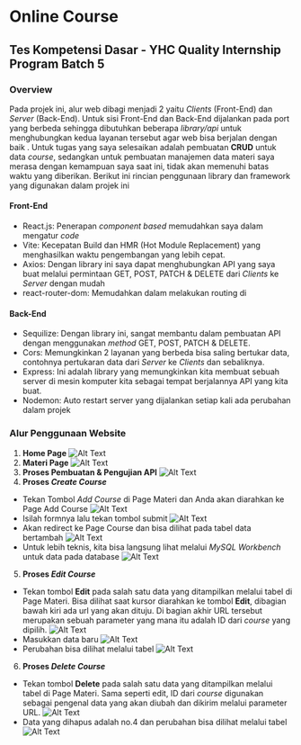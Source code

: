 # Online Course
## Tes Kompetensi Dasar - YHC Quality Internship Program Batch 5

### Overview

Pada projek ini, alur web dibagi menjadi 2 yaitu *Clients* (Front-End) dan *Server* (Back-End). Untuk sisi Front-End dan Back-End dijalankan pada port yang berbeda sehingga dibutuhkan beberapa *library/api* untuk menghubungkan kedua layanan tersebut agar web bisa berjalan dengan baik . Untuk tugas yang saya selesaikan adalah pembuatan **CRUD** untuk data *course*, sedangkan untuk pembuatan manajemen data materi saya merasa dengan kemampuan saya saat ini, tidak akan memenuhi batas waktu yang diberikan. Berikut ini rincian penggunaan library dan framework yang digunakan dalam projek ini

#### Front-End

- React.js: Penerapan *component based* memudahkan saya dalam mengatur *code*
- Vite: Kecepatan Build dan HMR (Hot Module Replacement) yang menghasilkan waktu pengembangan yang lebih cepat.
- Axios: Dengan library ini saya dapat menghubungkan API yang saya buat melalui permintaan GET, POST, PATCH & DELETE dari *Clients* ke *Server* dengan mudah
- react-router-dom: Memudahkan dalam melakukan routing di

#### Back-End

- Sequilize: Dengan library ini, sangat membantu dalam pembuatan API dengan menggunakan *method* GET, POST, PATCH & DELETE.
- Cors: Memungkinkan 2 layanan yang berbeda bisa saling bertukar data, contohnya pertukaran data dari *Server* ke *Clients* dan sebaliknya.
- Express: Ini adalah library yang memungkinkan kita membuat sebuah server di mesin komputer kita sebagai tempat berjalannya API yang kita buat.
- Nodemon: Auto restart server yang dijalankan setiap kali ada perubahan dalam projek

### Alur Penggunaan Website

1. **Home Page**
![Alt Text](https://lh3.googleusercontent.com/u/0/drive-viewer/AITFw-yqkE1eP3vpT4hz2-9ApvqgVGk0I5VkufzAfRLYnXDCy83yBA_zdteNWDYT0DkG1UvVQhkT1qUEHTqP7MPgUYd2Cdjffw=w1910-h893)
2. **Materi Page**
![Alt Text](https://lh3.googleusercontent.com/fife/AKsag4NYMZUwyDTPco5b18D5a1NUnywUy3PlIge5bDjbutYlxwwlYrMIPeUK-GafS-EzsG-IKsQlj933I3F9kV4Qw5EulIgTLkb4gGPrwMTlrLW73gmBtSbooTn_uPTjsNbLWSpt0GQdh0nAMEMeSND1-_jSIhosDdzyrgPnw8gtNpwVoq4WGwk7ggx7s2RoyUCpYdWHAulIeuSOXHH_iXRtMIs5k77o-i8vWi2n5X5ziYNBI_OB0fORQr3oSOSX7paOSWsyDSDR2UBnrsQ5zPvK_beczZptwBuxF7ciaL8LF-US7kUGe5FC5k9_EbPCMJKvKASXayVMFMijVNTQ-TeOPmzSqliyrMICZq_yGiTdGpvlCNiQ7eJGpF7hYyD2WRHYwxijCG4N1BqLGDzibcNHrxRoDbtlszeXr5omNHPZ0Bj5iHvW0WslLHbONKtN6p8T8umLdcVNJbPNHhqkcxzVgD5bP_KJgCngdOhgmDPE9Fg8DdVuUdu3bv5z9LgBeUj1vsdHAi93eOaW70jqNHvOTfiLHuTZbKLXPHBAc3fC79TF-sYqPMoWxQ0dafwY9FCq_wn-Mpw0qg4RUtACipK62dLOw4MXVz0XwpE0XG2v_f4n8-X331J43qxZ6epCcX6e9lRUEcvLGI0JtobK3W5-f_PHVOiHTPmlIduZc1nUPW4v9dw6vAjQNoQzDmGXXHdAm9tHeXuNt6QSy3uxeY5luoDYLIMNKZsW8VFCX0KORdoYjkWLiBqDQLIStVRB0i2igO1ucLiwEEa3HiKn6vxGd5uCqfmaiYs_aEinGslS_Fx1MgWJe4VMiD3uNH_jo6VaXrPiGPS6mWSBKAGcOL1Ndf_eB3-4RjLzJ4KOZH7sZuts1AVPuQGoPdmLKqqT5S61zY7gM1A6PjFL-vEexg1ke71FpfXKYtFbTmrZ2e2ABJ8rYy9xGJxx6VkLYLVqgPL2th4LkhIJwT_apPU6kwD7dTQtK4q9Ha31vCjOiRGpWhyNKz8Ty0XjST2GgutmvZ-ZMWaPQzRazv8tSvOwTR3oLPiqAU1BgVHlMmgaMJRUctSZB54XAfXbIu4rQ9P7yXUvD0v2Foz6i3ILmemP6086DN5ZnA8yJZKQUPoLUa6kL6Io7VNNxnEC3rui5-pkfmAUFkYKTFQ1oLrGB6fcNtaW8MaD8rO2jSEY3iHNN7qqz74hFbi45BfYyHBSMG4esvvmgOeOIVu93AK4ib2PVypwPkISyXNKwnbmJlFvD6Qda8G4Nnjs6PHyy3AtajXEMyMe-voujXa9tbmcn0w02fpUYSugPL2Zphh5kCs2YD53AIuwPFcg2IxJBTVLaaoargP9iuJxMMvqgBTZfZ4s4Ynq-K_h-6449UGwsjNM4e28nrYXL_ZFti-58Qww9VSHTOLU9KADH3ov2YxASXh9ideMffVrXNNR7WZMq6DYYH3BAfZuecgjlYIksGorqATFIbS0gWrzCKElqOtdlCveeh0JasbfYbOOOyww0ATq4aHsTqL5v7YudnPdPzfN1cuV3AjHqcQlZMEb6YX8D8yntZyzqvkfBTZM-V6l_qosKOErymc=w1910-h893)
3. **Proses Pembuatan & Pengujian API**
![Alt Text](https://lh3.googleusercontent.com/fife/AKsag4Me1nFxcbiJnBE8Bs7edKKxFFtPja6LVg34T3lplkFtl0BIkR1iJVmlmWtuaVKuPW8e1Il1z6jW34lxipWwrvq-wpgzB0fbmOZNGyf7Is4bwYqOyF_jRsq-kX2TrB8OltDc5aNeLbKTXvk00OSDz3gsR0wE0AzAsHapPrMmgB2fUd7-1Ypj0OgHSXl4fT7Afsvti1JG3GEaV2qgTNCixjWgk10uSPJlTRpw5DoREDNiOLIrmRzIlw4IqYm0PH0VeR_F7GPEYNdQYTcQ0qdwck9ZxEsDm1XvoLa6gM1NQ5uD-Qq7R-_ULm20xI1ENoZg-DXpx9Ha93qiLirfofNLgeRtk6AqO-WE8J99URpyjAEsLcP9j19vVIwtSm5SGNqJRx3UYQ1fbFx8o50FTRyhvQp-9Fr6pmAyhjDso0kza7F4pzekTdcdHirtGVv9HtyScF-OlhGUlWOxLubEAGDGmyzjvsYlhF3OV2MYoEwEOPph8Qe_i8NiEJt7m2h3jHArOQhoRNmNSy3XzOfNNBeMAcbHczacQMVdtfWuEW029RCc41iYmU-JTVXjf6_XoMQRtfKdHoWaRpgHYj4NP3xre17YnV4rUwzmLPl7F1FSNhUoGhrelQWKdtZsDPeYJQm1Fklx5Eaj3_61Ka0rfDOh8naWys0aSeP63Sde0lVYk6KQ07C1SLwnHoi59T7rOor3pSdNZ9tzb0eGjI5V8st9y59k64UE6Z1BjMYMXl4zRPaliMbMsVigKSq8NPdNTP4ndPmcWFF7lc_AjExIMBbrqKCXqtZEWMXfSC1nTYXDMbW13xS834SN0VrXSFTQxuyAwfcCv9CH489qaqhw55D8xd_XvUoe_hoM8UZ11UMLJdq9Y5IJm_UGYgI6zTHKzR3HQidmSCdF1xSK1kzT5-7RAZNy1wRZfR1EchKNdo7Qgtj0-BbL5xB8eC06W2_qnhzJkDioNvsvU4VxFoVUWx9tWA5rbYbbnw42C7sj7_Jme8Z34uvhXhsNcXkbTuMbqoQaqB4akWk0Ac3r-ahgPevROH1soneiuO2TX0k2tsWKRTgHN723EWnCcsFWzz7CysCjSQF2yQR7-cAMxG7dDf3JGlQoeCGrxrYX-HvE9VqHDuv2pqSddrOhnIMrtR9qpeYHgpRvYThULajYLPlO7I01sUvPtGPzo_nWZU-evZiGpcvFTy-2Smu2HX1M6iRPU-UNzMRVR7rENrAWNKRhNsZLzBE1FN691e_KWICKyovqSQEdN0h43M6tz-UMzGec7-pF_U1Adc2YROuQMRn7ep6JZC45docbVHBYBvpc9Td5NGmmmd6fiemHnsv_sUdiII3lC97Z_2uDcnPjBQyYrJ80AgqTVyaR5idOLaBR4LW3lmRtVPtOgFM0C9v3w7TTS1mYWDknx1k9FGecTyChibh1tPuBNhKYuvzXQhiXprtAR7qiDxgvgl6Jyg5-Fk--5S55FbcTj5AX85yFkGps4dCFEiFjdfqAboSmhSzl9dywmJwKhVOxnYnPzmalUk2_vntbMMJAhMbaEHqazi-c_wIZRB47b3f2Ug8wAgYnbFay-FQ=w1217-h893)
4. **Proses *Create Course***
- Tekan Tombol *Add Course* di Page Materi dan Anda akan diarahkan ke Page Add Course
  ![Alt Text](https://lh3.googleusercontent.com/fife/AKsag4MHMBDclJgVo98BGevqwKRfMtiHPLXcSkQJ77BGfBX8YleijOXiJL5QRUP1H8Je0n6pzyxSuM3Vr8dWa3Y10ZpxAwc-hwnqrsKBvOzxzkKj_4wzaRJf1W3GARyBXdwT1yjzRP6_pFOGBbXX7muf0mdhrRvZJ6l0gD7lRmAw8S0DWakt7kW2dsBC5SNI0UYYrLnVqwGU1yH0PNodV_cXHCfDm9kgnwmvPhdK0orCLPmZ51wE2Pqu055hAP4swyPdYOOUNPIr-M7uHqkOvU8FAXPf_kw_QfU2ZfNwX3vRNwVStSQ_OGarCmNmkpSy5fKMM_iEiASkKPj52Apnqag3cZAzCBJdwlclg_w2StA-YXb3muuq8AO_f8g8vcctEcKqafwstlg88IB-_f4Yt5LJb-LXzv3MOfDEM6BS9EC23o7DY_PnSrzjspZ1fND7PUAnOQWougyX95J9_e7vs5sWfqxthhtFStG5OXGxloG0Annh8dGnqzrV5V_k_BenuC1HlMlPHQ2P9UgXfRiuU2sBGepJpVn1_M5roOWG6cGtYc5I6uywv-32nUdFMwCuBUNp_3-jZqIUjw7FE-f2U-4eZllwzIovp55M1OQZM8zDN5PtpaJ-VGjZreLbJ_G-a80m_Q6dOZIo8-zW3uyrOKqjYKXOyKjU88XZAuoNaf5uIz8g5ZGO0RE3JYtNycI80L4fpshPNcISSM7deuq07vHE285-7ue5WR35c8HRcftC_0AL11rfUEuHahCKjFmExuEUgvGE-0emEZapetQBA5zGn1oAxo0Nd23Nj5QNANH0XRoBjqkbWcDiZ7BO8dDmprvEKj3jnowJ0LWZA3LrndjQtpEuUWdj5U0kHRp2MZ5e89ZLgY-35ub_tlUDdgh-ql9gBvYhnMaVFAtHG4roPuLtKmzKPrP7NnS_I4WvfZfqSfZmQlNl7tV4pFj1pBfncMt94NphDzpzqCyDGStXMQr-DWknNoLKP1ddUyMGQMiKbTEah2-CAlw596URuynfvOSsbgKHt7ASA01nxyBm7VG58T0XC9Fpt56fDm0Dib1SFSMyP0f_Rpw-TJ7ae68u-hhvlqYqveYLNikrXAjWgBcRXh4UXtkwsRoUTODZBVZPU82Zg4oiZpLkZ0dH76nogXgIfD5tVlVqLV00HABGkiI7D2pVvFMWynAS2sa3XRpy6cVQW2S4FUbWi0cznfcg5eU8cJ8GQ1DFk-emSoQk5jgrTlSWXT6z_3jDmHj6ngkVVsDPywg12aDsXy1jWl3DftFjfpZJEaPXce9VnHXTgJjsFXDDYVok1Ei21kharbS9YW_f4EcydG2gkyTeMt3PkyMdJvjayddq2aoetP46pl8umxHdr2qBBN48J_skRqtoa7UA8i1v4QkhncKIjY2IP8Rj-NshzWYN4dIaRl0MpqSXDa6p8NXxZxV-QK-3HAwLps9DMjMCC21Ugi59Lqv25xvQg6in7ncflX1veLJ0zaWbfct6M2H7sdzZeKi7Qj-H_Oq6Knue-MYu7_-mcoq1UriXfG_niG9mnsqTasNJ_dg_eStE8-woUVcCLpoiiQBSr9s=w1217-h893)
- Isilah formnya lalu tekan tombol submit
  ![Alt Text](https://lh3.googleusercontent.com/fife/AKsag4MA4QF6UPdvJzGp1z2vqY4NfWKo1vRezhTdXUP8R4v7Q4bPV1NSWtaeNqQEHfsbz4l2I2Yh5C05zj4wtZVoREeilj6bNCa9ZbiiWdZcApx2Y6PMqncN1xzxYeuSMP2Sv8nDb034IzZpXa2EGq2OYX9dBeOSHD_KsUAITHJHWjihu0nFwJPcvGTrFRoHrTPUk9oBHwvPk_TJ7XWjaoS9sgeW-pPk7Wy819Xt5zdzSHBLffPXAyrPu5WXrInNiAoJcKm7kAiAZx6-bGGpv_TSafBp8zu1ak9N260l-9GkVa7119ZrgeT7UsUs3EAcJL9JbQUiipCAGU44Ya9ZcPbKVaRff5phQc16jjyInCx-D9lwqnQ8CZC-YCHtwME3ZwjLNK4e2knybx5fO9xk7vot3OV1fmEpacPAJU0HYz95p8NGdw3p2JZ6adpnSWTrhq_m8YxDFtHpH67tBmR8n-YySjv39UkMd8mvHluYKbp9Pym2vxNHFDdW6sTlMcxAYBk2adOCLrWVko1PJ1_PoxIHYKjFopbE0yep5pQftB2YmoouGJP847NPNTPz8WZe96vZywcVgYZ6JPaQ1uVzNM_Vagcd5cc5pw4iqna8x5-LcuRRRttM9i1UhgkzIUzXJqHdgLaqfCkFi1axLfNJdEZZaQddB2mBbwJHlxZYJVSRGItkogf_zI13BnX3qK833MBm1fA9P1ZISPCdXWa57_iYFWMFjs67_6n8crt9i_W45QiOxS2PkPJb_QOKUgmsF0ZLiwbQAQVTnhvgFGjuftUJ0eyZXGpUmmTgP2qpRIeCDDRmhlQOg-xZYiAU6oR9GtC6l9_65cv73DwLjgYnNVrE65ua2itPPEwSzbDiz7ySKaqs4aNXlzt3_TIkJdqOk051CCSRZOrdMjzW13INua8lg5vWtsL_DjkR81sH3HdX1ziI414TYIfchoJoFyZVSqwVyIuBhraoJNESgopD5rFcfUtszvPisgXNfX0_ZoPfe7_GhbJFB_Szk98OzHUo3YSONc8w5Xnjcbgp2kJ-0f9cxZhMR-CYrrmdBIZUiN1_Y06eOzNEhiqMQX53cfPH1Pve8uOVp-FSRF32B-C_cyjZUbJvMNMrOcQHN-d0Z9Wk25OCdkbrpJ9btHXxQjPm9WIFfEbAQ6aM8hdjVWs5Y4mlkOTtZAd4t3xfNtRKzgrgQ6iYt0tfuohJl8-hM0UUM85OKIOpcVTJ7GihlegrsVCse_z8PWjemFqZnfuJOXomrx2qf2ELUGaolO4LlgSLBq_JEPEJRXKsslCXSZnB3W64GzPdU22lEVOSCX3jR9EagRStBx_-8VSWnOqZdeBz4NZXkm687vDGwz24mpjwTagiMhNOLAs4S46tSWr6IIXmSMgU9rDdqhn0lngjK9Iu9Zm1IJuMTmWymAn2pC8jJ-kodUMYa5mzQXykv4TcZMrcFatZxRy1ITcqc4HCfUwDrRJJpdSJlbkh6Q4KV14oYBzQZ3ihUEI3s8SBLYukwDzECX9_xuybdEikZNOkTbjvenyIySzJ5LJkrpMi51lkWl9VOMdvSmvqyz3pJLZhxbFekaI=w1217-h893)
- Akan redirect ke Page Course dan bisa dilihat pada tabel data bertambah
  ![Alt Text](https://lh3.googleusercontent.com/fife/AKsag4NfkCiB3N71yd4-5LSlPEplc_piRVEYPN4qF1UqHMwueMWEZ49cePRJkZlpreBNsKXVtGLUNjagYGREKW8its2p6wffgnAS2SH1vH49dMFw-veX3-YLrTbo0dv_ezIEIeneuqRUbZZJIDa9qPNTfQMnRGW55D-fiwRLvfrril-PDts_i5f6u4XPBz2J_AerCdB0sthGleX12agkfg8coLTHNCk30cGsbTUr2E4F6zIay28cbR9k5jO2Rmei8Nr0Lic3-pzKDfFcPiYN0E4AndNKbR4JWoXF5P6_Z0u6jSswpe-3XbwwXpBxlRAF_Tx8BKaUsh_Lq97oNdQolOIUHb2T4BUvR0oUlwRs_zUt0_meqFAQkbcDJ0cVLBIuJOqTjyWcKmVVJx2oou6vCZg5NvEc7_oTle0nxq8RyMGPpnCa7zq2A_4lGIyL5QI_jeMUeMM8B9NuBRgMv9GhbKeWBhOdPud3AEdiriNBLfLmiaTICPa_y7C2wFHU7BkYuKe7umOPSTueNwR5q_QWSQIXog7Bf-VLgJE9m0om4nQMV0N2CzIev3iTnF-Gt-V8Wh0NmlAFMw-Ks0OMB3Yb64qV4pP6XgcDk_eXwDX6B306n_NGjkykXXbL66HazJ_AsyrTWAartD0U3C6SXRND5QeFAyoGVhW8h8EC30Xh661XUySuIK1OI1cU2Z5LnM43h5s7MuehQqIt4XiJyWO50iWiXV8X58STJSOdYj7_7WLF5JIAoDdZiMem0x-iayQox1hhTIaLht9N4T5xyOSZStjPZPKBmBoQie842YOJWQFe9vYXk_PBI56Iy_M5fqvPdC2xrLFU7-NMG13tkdXb43_mKipZyHxXyFbSid5l_DmOApAe_cbIsDn9Ik6Np9cXaJjG_eohMNveVAThA6O7_cVuiFKs_CKrnX0JzL-uOArkhqTzOnlM81NJ3q5Rw-wQC10ZRBGHWQQ0J7imWw4NVMryh-Yw84wuy4PWvFmOwXnMdC13LM0ov3AQnMG16PwZJqINbPOnS59QrJXAc0ljqBZ0a5PkPgWya0a_xyfRrHkpcBn5SHZ-rC4Fr7ohnruldC8VGuH5jw7jSQGQGjuS14Xjo9m4gwI3tfEwObO8Va54FF2DXn7YpoZmgIwk3b_hs3JUmimgVK1dkBn3HXXCtdYDe5T06fR1q0jY7nzzEgyOMSorLFEvDlRHJbT62acLNdHIOwKkYh8tsICJ8ahZUiE2g5RVo7KxI4mP-GpZlyEsw1CypFfEuIruwbMnajAS83ZKRvTbBN6E5dwtY0GagUop8FumaAP9W1fxfu7vyQdkoWuoDt8rv5uV6RJLq66Nj6XHhuVZwAMteqY-eCx5BBrzxGqPmC6QdRrBnrEfxG6wSAVdw3xyZrfbrjrGKUBRJmO4eiYmOn0_pXgFr7EHXVbF4zExE98blxG6q5vSyiglu2zzkYi7LdKp75MOPm1xOl2YJZsdTmqqrsgiuEL6bDsRAyxxg-uU9QgDhgCAixgKlIvtDJaIpuuN_fY61tVgefRWtYFbwYbh9EAVkMf1BeCmQjGuWx4TRb9K2b3y4HEnUa4=w1217-h893)
- Untuk lebih teknis, kita bisa langsung lihat melalui *MySQL Workbench* untuk data pada database
  ![Alt Text](https://lh3.googleusercontent.com/fife/AKsag4NO3vG1quAahZjYAES7EjXbXqGNRSuWaivu52O4RY7LSfWj5CpM5t9x5wz_uI7mQ7-whSd5rL5eMMSDfTLVvW2ls_vGubYe5KxPyZS__9C9XpqPIG6zpGoXJqK-9Y0CAwgit63CGsPE8Chuw26sICqseX4wUrNuhjRyVPfs7GlZ9MVJQ4lEIpUIQzDGep2QnUXgiJqwU6HJdC4QQFmKQVeuiz8ILxKph4r4f97rmuCWhvtF9nIG0mfoQaQqi88UoJr6ObEaUh6zYXIvMjCFzBo80x6y1EeoMcuIeg6rih306f85wHXHjH1bPI3BnKmT8BycE2xa4osQR67zFkU4I38NSNcDepjJQtiPk-LfH4Cy5FqW0I2a1m-SXg8SjzYxmINW41tWzSNn2oPv0IlNtX6oB-Ohvt2l608CkClXZ21ve8-R3oIY6Vmef2ZZbxQSUgvIMdQcc6R5-kAjVSjNR7INDhWMfQOTR1cegdEBB618fqOwsLtUc3ga2wIsfDfikmVVqoUouToRhyNetAMkKw5-YgmeJB1SOpCtyNpZRKAd4KNLGWyrlMPHZEKfm_8sNXCj6vXWxVV8kvkIQUT_JU8YNKR8D1Az1dzuY2DyIGtevlR96-Jw3bhFIs8DDOkUAaI185YlZOg-W564LrFV8ZZySPEd3D4GW3Rp13B9qQT58PHp512hkEoeDAUlRd6kM_um1pRl05jmxVNR5jL_oxEouFfELFWCJ5W9HR5YZRMSGWSmyniIzk5lqENkquuQEjGx0vrc0gSjdm1dD0QocEWKhL5PHKM0Nlm7d-NnOTVv-at5eTgSxT4eJpCIHbQsrYeMCsat-Jfs5UsraMho4iY53PE3bjv6N_JM-r5qzFd4ihaNQ8-APj-SED_pwVIwoal0Yyz81sWLTJ38LBy1c7JzKlg2sP6FXJAWlOg4StxPOEqLgKZJK7-og73C4b5jftzyK2sT_J5ayRJYFHVftm9VFV1OD1s-svIgo43pm56XcPjEh5M4L11HfLBud0xDVniPvVt09Q-X1xODb-wY-zGZWH3wBVYETz4X62RSS_Rmc631I-EiA1i3-owkvUw1SvMDAfbF-7VnEJbuq9qRyWxJDAstSIi9kLEi5qi8063SfPb1IYrUpGOf28Mt46sSF9msSIZgItb3dTPh4JG4NhHoZ4qfI5kMZW3bQoaF6s7nC8_1LzV_Nag2ALbpT9BG_eDvm-e2r7hyLvglZpuI5mxi929ZXUHa3gxFlxOA_hoxehRMeAcZqnGcaLUJgxGjNGpXRMzyqqzdh0SclxIURy1IjRmkYvbVBBgeRL_E90JTja3xPoJYsL5rZOQQaNRGfIMsC32aybn5He8wsYUKZBO3C_4jro9YnDuu2PK3pfdKMaqRmWMZRd5xHsD9HLBsK4Iny7Fpz1kDwVvgZ1HUdiac8gEul3MzA_9m1TNiUkyTxfA8ByYAXqIpPGkMUdY0tnls7zxZd_ng0mP-r8m5FxOmhlimZEEP99Imn_l-GdxWkBECcj_3OSljXRkIEfuwBDOhmJ_zA0XMAy8CmcogrDDpR8zejsvn52XRyYkSAFE=w1217-h893)
5. **Proses *Edit Course***
- Tekan tombol **Edit** pada salah satu data yang ditampilkan melalui tabel di Page Materi. Bisa dilihat saat kursor diarahkan ke tombol **Edit**, dibagian bawah kiri ada url yang akan dituju. Di bagian akhir URL tersebut merupakan sebuah parameter yang mana itu adalah ID dari *course* yang dipilih.
  ![Alt Text](https://lh3.googleusercontent.com/fife/AKsag4Ngy8vJI7OW9uvaA2600MybSn41gDH0_ybcWDMikou6sXaKtL6T2GJ28O4Z9bmZ85b2CLMitnRsXPCC3-p7vshJZjUlf89u6oBy7-aLQkoAtjeVu1XkCx0E7Kwv4Idnn8FB-rqQqqdqA60OD3fFeq7mImJXP5HaSHRyPXigLCRnXfEbL-Z6BLnINwSTNV0TaDe_abGKyjVmW2suuCnl_LuPY5tbcinwz_7Zubl3AqgepgB-gvq1PkTG5aVbPO9Ssv3Sb88vtfKKlt24fIgyVXx1wsI6d-YO7zDsSWIdPqDTyKGnuuRgYRZLOBruEGIo0QVMklxLlH3Cqt8mLij7nJNcMh4LrgR2Zwn5mvxc1rtKB0qWQQOiE2oInsIoBASbiQHkWEPuVEdT0K0cjkf9OUPK4VYDv2CsGAP4ZUn9rCQcizrQCud_WbB_k7HhmvA9ZnfULcwATw9Mnabk9Zz9GmjaiDk7S3pUTThBNbdH83HDg5Sq5rqLu7ll8iiar6up4pgMgPlHBGv8aa89dH0-xOmp3qtU9nDVT51xd8EWPE8hiPfKY-w_9TjeY9ZSWwr5kXwerA-_ioAlOVfDslUDb_Q-mQwIODs7iKKTiIfw6PUbEEWV_m5JrgUMNWldQ3Kkew6D6SxJbokjY20SKpz22wTr7_bN-GIHYhrOG3zgf8nxIUjmyUptF_U8diOF2N3flsi88vy1IP0foYm7xxxD0RcYf3Rx-vVBMUZSpPlL-UwuajJgl2C49fIO-U6elnrcLP_7DEHMVIQ56D7llBzvfbQcV3bwfT8F2Vf1NNB0yr1fKZfFPVBwdQDFlqMk2-3CstmiY3lGRXQPT6wh547aX2y12cBqPCeq9UgRxr1is-NVfGxV--9Mbb46CrJLItPxHe28SCp2hy4_ZJCgvRaIaP8GIIFFsASoMI9d3oK2etlHyqZCbk1M3wYmWVR8M9ijgIiojlm97JUNNEbyDXRYdMObfWZuiLhV8aZVO8POlXz7jEJsyxUNUB5YLxiTSy0MrvaLY53iFJvrs-sLZdILP06w4gmNOX1JUyh5uchEW2t6IDRfEWQbWvqArgVHuIKONyhaoe0EaTpe2cEP_WhxWgBmnkw_rUvReHRVo24G-l5WZJZRvmFtpix84v06XkXD9l6jZXI6evzw3k6TqZOEQLE1hucTgjZHXjyJKmaqDStGo-jtOVC-F2CJk9200_95vBShyiqxCPxRNSHlwKIg11IBu6JBWC5XmjvXKJb_DtkGUeQts3B9qhVp7MVmTzldahtZkSaJ0NQJZiSf3qtz18DxzN7NcY5CgwEdN1ePLBKy-u4O6RMojWsXxxQYyEJPd9H40SIRt_GYqPRxId6-GVUvFohPoBmjtPq_-KIfDiFOweW5Zsi3jp0c-zMUwnBGYtX7feyH2B4lm2EpCz0K8tHdgS9WwkFOrxP4nAciCy7krT97_rXU1KIlle4qX7sendekWQSbibHW-AhdgHnwhMirjte5_F4kyyluClTZKosihcO5pIcFvJOXGF95I_jQCsYNwWfN1Eyv1YP6K8WBPFHbdOMQgiJQYN9xK_1FTB8=w1217-h893)
- Masukkan data baru
  ![Alt Text](https://lh3.googleusercontent.com/fife/AKsag4M9zkl23mqL9CYPlykV6lubzp7tvTErUj3Zi7_pJh462mVu2K-o5otw8Kp_m9XcXd7c0BePikKmYR8KlbEiASwM_iIwGdsLZwIaUCSxl_uZw8Q9cJMlrMg6OjVZejOLePydi1CUw3VuIfDLrSVcn-8M9TsN0iB6JS1PAmPGdUVJStFZogzJbxiQR5e5kR7kHja0i9qUcGqcbZmVwSencyZjuiGhoJJYi5ohDoPhFls0BvWO4xLghjBswVMQTun73fJ1HSujpX-qARDfGLDuFDjrRf8iS-Ri6cfX3lj9JwRBRn9IhxGYqYto88K7nTGayj92GrAmtmjnc3j-DpEzpRLDz4VzkQyfguSDHvCElKsxzwe2FDD4Db4jiNtF-gAKixuRMqjKHCO1-gQy8_VZF9TbNNfQk2l0Wd7IYjH7ovA7wVUR4itLmlaz9fYisJ-g7P_x3NOSB1nshXgLrGb4KNXBkuA5_2dsSiuwp2_8T6Lc6xzRRrAND_XeZU5NwzQhsTCv511Fges-LV3a61gFbEZCq8bK3Vx5_oDOPLXh2uVDZqLQW6rht-qNt66r3hcZ-oS5XylDVAieRqEERo1OIqsQzFJ02rlc5ExbAoq8qdAkw-s-DAKxzQL8w26ldsNRjQamXtTtPAc_TLl3-_hvu9mFhvHw7lEtg06DKE_du6gN6YoJ43jcbCBOcV6bk3B7ufIL_ldrxeLD44Pcz8-c5ZQ7Ox40WKqCJTq3wRAKwX56ZUzkUNj1auRH8b-lgVuvldCO-OmEcDu62iN_oGppNGEH3xKEA_IJNO-cCBITpo856z_sC-eaap_HcEiaPVL5u6dfnO3eE31jd4HDgLvtguKUfCaduXSNNqBRro3PrZpovoXyVdX_UulDJt9n0cwamwBVxTdZgo49VaQ_v3YTw6j57-h8NAFDfBnaTIzjkDv6UkwIHHJyneQ7-IShA1aN3x3OQPhAzPU_xAkK-gberLHxJsxOTJjRrMqqW1Rkz2B7iYtSFaW3q0-FqdR3-SPPd8S56FhxDGlsu5MHraWC1DK-XyhCVBEbAK1S_yoXFiGcBoEAoUTlJAGXRX9XCJxWNVsjd6K7zu6fMCJl1WAMtbSDa6NGjoWTBJJn5K1Cc8L5s3fevyhm_dzLR9OUYZaRogFQRDNFEpzM0cvffSKWACmmwtvj4-ll43lH2c5oF9sb1LlyBSw6DP_aXFFVG0o5TQUeZjm_ofxKktWyiHTX-bHZDAGk6gmF6WUZ6I2jT5sfVp-IjiHPebvPH5vLFKgraDWQ0s6QS-HV2EEV0-AIrhN4b5pxd0nfwai4NLIJitAmUHv7T1zeFaXvPsr5edqOgN9jOLW831TmAzkD0xBOfMQ7jqSxeXZ4PLR4G4g88_PxYmWExt8LrlCz-_epSOY40WIcQ0YO-1K_w2Kql8VclNUi-pyW_AsnZ3M029yIObkCM61Yjeg6XSl7MTF6FwKfwmkaFg-QaSxDy3NwCq2jwwLVO7Ahr9aFD1j9FBTabLgMYAJ44vYcHtVxZa-p54WQG2--iqQ6m4Qd9rtzrvEPv0yZcipihKfcu1IcFhPbcyo=w1217-h893)
- Perubahan bisa dilihat melalui tabel
  ![Alt Text](https://lh3.googleusercontent.com/fife/AKsag4MxWbKUEkcCeVE0jk5pEO3YsL86yV-WXncVQGaEpHakha3KfXkpdLT18eytz84st4KqATDvhzZMs7QPHVjARyT5LY-vym1voVEU2Z0FEC221o0eIbbupQEVfa3_OLm8dlPSD1E6qn8R3H3NYYgFTrHkfJIZdnVnJHsrYqqZWNxt7mgtR38ZHzd2uCDC2YCutUpziXhugJ3Fjj7AaztO7mX380MayVHxEksZHqDJqunBM-e9XqInPnaM7wMPb-HWmmE0-J2hohDB3HQxkyKpNQBZJoYgDO_hnvqPXQBg308cZudcwZ9DemRjf5zXiZyqJ5RvDsTMHoFT_Ywt7FllFh1XhKzxF2k2rZ1pI2cE8dRtfQ4M4P91DvdPPmPjreXFghjk6MZcIS8mOMdN86VobL00CmDBm2OVbId1suFpg96yh0J9lnPj2i72cKTaxVEW2iRaITWkGsah1WtV40Q0uv_z9AR3nVtCl4JEznb_WdiX7MJr1xoaq_BWAx-7K0Xyu1vboNaatyvuI1HA8M38FbnM9Mg2JUUugQq6nSHm5Zf07iIsuX6hSIycopf5ik3bH3hJx3c7Elg6eCc0jA-O6BP2Gu-XozJ3ztfIkfW1aa4hxhBqPvcFecq5CsyXMVfM4zSplqR3NguaA0_fhPZrQQGTPyzbgM8Jd1tv16oIsSsBbv3rh3JdDiDsPOjvYTbYIUzD7BrEMuu6SptphDyTkuJCuqD7rRO6cuc0yY1CH_FvvkIIU7S0Eii_CzQOdkTMOssydfNyQdj_A-T9yPiSDMHs3bTKzvHW7maOrUjllhPytIggeYTotFRxpA9DX_EfOO87-MMkgXfx58r2Tio1kDW-zR8aFM0duGLfefkrraXAbzuIp-Ja34XD7Zbzva0hh95pbS6wqqVTE8LkEvviJkJq81Fzmc3n4_U--KyPajG3SoGvRhlyDwdA8rntssqNqpD7TP2GgdX8ox8y5RMOKqssNO-kw1N50auqT53Y-aQYz_v6hWJqzM94nrXdLvIj0QpDLQ_d68Cxl5Hhlp4mMDoECg1VQCjdE-DeRiwga0H4yWtCrRv_OkWad7vIEEO20MpXXGKtD6n1ZyPZpWQxQbFZ1TsMQsGsFY8cl2GtVdgxq__Y8iCPQSHAmsBVWbzK7r6hhk7IfF2N5PInccT_5PlFzfrgVc7QZBcuDy85iw8YmEKa4Iv6a3wGwSFQL6lfrRV3ICuinc3z5sQkFYc_XPLIOU0qaFNQtgDafgGbBXzY6snu8ltGK1Gm0fn2m0pE0W9MmFM1cDf8z4p8NT7-Khigljrn80lWCZeykVgLYdSLEycQP4M2WVrIp7HOXZVc5nFTYhqi79yUjuI8uXmcGV1RsJSl-PVDXzA0qpXlLcW8AHhvep5mFordGgCWPKoHYkyJfYb2y4an3tjWydFNxDhj44znC-tMtE7UKbVDpj_usKCcAIvxN5hv0yGHCYMKBKTAQgjKXEDa_dz_9EfmNN7tHb9KWHKTwiMKeVxmT2dOqZ3DxhJpZHo0T1tDFHEzEvJwlypLm9rx3bpsNnKL9VOtFArpBgQMq4vj8-DAG6M=w1217-h893)
6. **Proses *Delete Course***
- Tekan tombol **Delete** pada salah satu data yang ditampilkan melalui tabel di Page Materi. Sama seperti edit, ID dari *course* digunakan sebagai pengenal data yang akan diubah dan dikirim melalui parameter URL.
  ![Alt Text](https://lh3.googleusercontent.com/fife/AKsag4M2Izdt0Q133Fb2ZUU1VCYmDrPMVCIG-wsQ7dIFXj84kjlFx4zpbs3Ef2ECj4FHrOQifeGNtoEU6qxxvpkF0AJ1xNx9nW9OBv6J1fCZZzJfMqWi2nRjeU-jXTqHHQipZCSRjtOeqBUT49pBYJ3M5nfaPcG7TH4TgvDnkHILWZlWbDHgNqVMEM5S8RXZDW9ioFn1Oh1P-KjbOAZ0B6YjKE-LUbH9CeKE2v_PVkIbgdcyraZPcp933u_Irb09qoEJepHAcxJU2pQaQMIBiCyUS0RAg80MZZvbGVHid2mTwsqcDeKxvyf8wl3C-h4uYv7L3LiDNDb-GiARq88hXYqlZV_O4CSP9kcviXgayrqr886AhXBMLUezC1g8vLAIpA-wcFc6XnVaTLGJHSTOTSxO78fRern6B7_37jT7ljGdZA__PLy28fUeV43ZNS7GOzdLRu3CeGnKQi8JETBy9tJhrAIDPn9fBAhFZ748ahwD7snN2RwBh7QSP6y6XJIfO1QdZz0gl4eXyigjVHGwynleOLhlSY-dEvUkIYH5eoBGu5EJGX9vkewbZbP8fJCWGxKIA2uBPF0GtMg4U41H11eNgV-Mme15M4bnInb5eQtwYp2yWMEGnHXYR8rF5u1fGWpw5vqIuDPktDTKGdfDiDgxu4QDaQjtEMqIyJWoPWyBeMuCjzCLESZ5CmwxtW5JCcbNP99BW6k9ALeSqFj2kqTfsGN2ifQeNAVRRQx7Kt_c4YVfHFWW3gzoy85gr3fS7O5-qBa5_SX5mOpueaR106-tpV2cujAT54VJDuTr1HapP6Wwjzv8QGgGwPFZSjXjIFpXJ-XzF2p7JB44I-ek4wt6FsFCEagTnjrrXCRkDVlmTyjBsae1w1czobBQT5esfuCOsz_YCiwrR2Z--ibhzn4-pOcxpDYbkCHDe1VgBRfPA5DN821KsyDRhcFmRKM2RqR5PEmNqjCkVeBix6AfSFfzPN0uD1fTkC6s1CPs8tFO-XYRHfbw7Dg9wRSK9M_gzd-ukUo2pQ9rT4QWp3a8kveo6JmPm727heTFfwJvpbunozOemS-JNQBV53NEuSycwJxMPg-mpxpdOdiFn5YSgldzbUQT_dhHdNVawqe7zxx80XGrelzNh7efLgk-XqT-ZMA14vMsffVbNVo1eNaq7PDumm46VeqW3WPyPp9_IZK-KmChexjrcE3VeKCmnk_f_hLJmDYbN8zUvI8RV3sSz8B0vdXfu03HWzre5jvSPUpVH6SCRFqwJFXBePBbr245ukUQi0m3XdIowHrfq6kBrGVf8pnmbXdVUaD2L0w45nvCOJT4elurPIERMkDacoyaY0gPJHj4pD6Qo-yHLwvjSieb3uNlkITrfHJUWZKVMR06rrBzFQDYy1lkyq9sHjygUldVBLNaXHnyDYsjaywgOwYhKKZ-oiNbnt26Ih91xln56o42B8p2IAN9EF0G42T2Y7eE_CtrS2S8ynn1CAVTyCBr73ZbszS0CCHdU-eUfkvVW5KV1PijWyCJIKwf7ZnybvuYEZkc6iw2BqZAR4hN72FRA_qBU7P7EX_iEbgcus5yBNY=w1217-h893)
- Data yang dihapus adalah no.4 dan perubahan bisa dilihat melalui tabel
  ![Alt Text](https://lh3.googleusercontent.com/fife/AKsag4Nl1HxS59XZUhmAfSkosrM-mBtMLKEskNV2wSiGqbQ5KD2m39mdzPmbLIepW4LpdlqwkdRqB5JyffMH6YXcOJh58-zIKSNIxsfkPNNjty2wa8AteEfM591uLj7lMovC7tNq5F3KiO4o9cGxim1KJu3dGUHOt4WyDrsTJK9ycOIshoG8ou-OjEIiDTGyqn6Etx6Nl4GYPiVClrEN2a2VQmqhJGnd0RijaMyJTWzRT79FcPF6zMAjp5Me64kcPv3JCJfrCqA70Tm_L4StGuBfbVcU5_4g3huDcnOQTGzHqnIq7cZ3xvpUHTyFalYaRQEHGroVZ_fVMcYBWjVReesCift9FHOJZP7dx082VFjKy1okcJDWmskq8TgfG8LnqG1UN1ici6YH3AA3UwZl_Btf1OIzbglnmzcW7Hek0MpOgWuikH979TktJjfPVksbMHWMzjldAvMWm8vbjFiGVscak-22_cz_pM6nTmaGEWIF2ccd-lfK00-BqJfwF2C0xbD0g4nUzJjjDtnPkvd_QofrsqkhJ52l_cU-0cWY67EiDK_otc7-yko_ATIlPO-9TOENo54LbrcXaugx4zmIhTuGBm0kVd8oQLEgUZGem_vuodAvfQqDJl37crmkoOWkhr69opnkn3zFV6k9g_731bCLvgGwjhIv3aNeyT7ATe5DqBWbfENuEz6qMOkFu4T6vWaxCv_4ABTw566W5Smf04D4C8oEOUhY7O7_fJgbE362VYtiAUQYsn5kUDG7RpD-gLVAcEpRvhNfXzxSGOU6ZX6Ik_ubzQwMzSEiOQL17z5d7zMTQoZxyhqIKbHuh_7kYZmcKHBh_vPUGnAlQ-4k_hOTB8UVJz3mchiPVxbi3uQM9NkcTr8KmeGp-pHVgMSWpSanx8_wBrF_PqbERZnOzfIRmSjQ6pakvKNRWiXicApQaA6wi_oWVhmxYGE52lppPvi-_xjoatMIq7bCZr1B7ykWRjfMLkQqCVqypZZ9HxDfgrQ4uoYJbixY8PBj-7k1vc51QT56gX7ruAxe6kp0oaNZ_yMvUytnYMLo1rraZJtjwqiD5iWSS0WplFEidhXByrdLqQqUX6o9SC0lYGb8XVDwOuAfo_VVTARllunF_v4Ideg0XPrWIepV5WVylPMtS0FUABhLhUVfnyvvqN2WKjkuFhzbMQoeMk5vdtMV_0GCu7obL6rW_eheSBJbcRXzPZBgD_8AXRt6EKUijffZQr4LyTdHVhfYkZM-Re0hNgn4h2QW2tjNK3q7zBRXQxnk8B61P9c1hf3nFoNjZ29pPlakL5huycw8ZwIcCziKNKWoSqmoT1YmLqjAP-y_JUu2dbBuM_gbxCVuYeXrmo8zCHrN0X8T8EUk8fIQwOuvTtqCgx3llhp8dgjf7xCMlURTRn5mIDXWtKV7vC2tM8kp0Nw7smio5sbpe10VpnYgGdcpe83RPD2wRY63Tc-67h6Az9HpzHYj8P6iEXTWWT1Uojuk6jskX8eeMARAfZm2d083iE0IUxSvw6AycuVqECdIhJFNaci3uwoUdKSweEvlpfb5Qnda13XQi_Wo75YL57HTOjs=w1217-h893)
